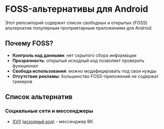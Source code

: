 # FOSS-альтернативы для Android

Этот репозиторий содержит список свободных и открытых (FOSS) альтернатив популярным проприетарным приложениям для Android.

## Почему FOSS?
- **Контроль над данными**: нет скрытого сбора информации
- **Прозрачность**: открытый исходный код позволяет проверить функционал
- **Свобода использования**: можно модифицировать под свои нужды
- **Отсутствие рекламы**: большинство FOSS-приложений не содержат трекеров

## Список альтернатив

### Социальные сети и мессенджеры
 - [XVII](https://f-droid.org/packages/com.twoeightnine.root.xvii) ([исходный код](https://github.com/TwoEightNine/XVII)) - мессенджер ВК.
